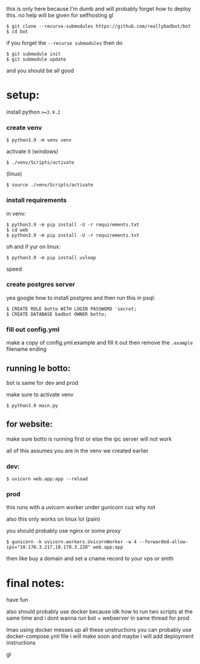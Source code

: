 this is only here because I'm dumb and will probably forget how to deploy this.
no help will be given for selfhosting gl

```shell
$ git clone --recurse-submodules https://github.com/reallybadbot/bot
$ cd bot
```
if you forget the `--recurse submodules` then do 
```shell
$ git submodule init
$ git submodule update
```
and you should be all good

# setup:
install python `>=3.9.2`

### create venv
```shell
$ python3.9 -m venv venv
```
activate it (windows)
```shell
$ ./venv/Scripts/activate
```
(linux)
```shell
$ source ./venv/Scripts/activate
```
### install requirements
in venv:
```shell
$ python3.9 -m pip install -U -r requirements.txt
$ cd web
$ python3.9 -m pip install -U -r requirements.txt
```
oh and if yur on linux:
```shell
$ python3.9 -m pip install uvloop
```
speed

### create postgres server
yea google how to install postgres and then run this in psql:
```psql
$ CREATE ROLE botto WITH LOGIN PASSWORD 'secret;
$ CREATE DATABASE badbot OWNER botto;
```

### fill out config.yml
make a copy of config.yml.example and fill it out then remove the `.example` filename ending


## running le botto:
bot is same for dev and prod

make sure to activate venv
```shell
$ python3.9 main.py
```

## for website:
make sure botto is running first or else the ipc server will not work

all of this assumes you are in the venv we created earlier
### dev:
```shell
$ uvicorn web.app:app --reload
```

### prod
this runs with a uvicorn worker under gunicorn cuz why not

also this only works on linux lol (pain)

you should probably use nginx or some proxy 
```shell
$ gunicorn -k uvicorn.workers.UvicornWorker -w 4 --forwarded-allow-ips="10.170.3.217,10.170.3.220" web.app:app
```
then like buy a domain and set a cname record to your vps or smth

# final notes:

have fun

also should probably use docker because idk how to run two scripts at the same time and i dont wanna run bot + webserver in same thread for prod

lmao using docker messes up all these unstructions
you can probably use docker-compose.yml file i will make soon and maybe i will add deployment instructions

gl



